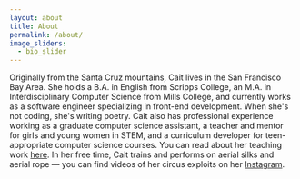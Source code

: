 ```yaml
---
layout: about
title: About
permalink: /about/
image_sliders:
  - bio_slider
---
```


Originally from the Santa Cruz mountains, Cait lives in the San Francisco Bay Area. She holds a B.A. in English from Scripps College, an M.A. in Interdisciplinary Computer Science from Mills College, and currently works as a software engineer specializing in front-end development. When she's not coding, she's writing poetry. Cait also has professional experience working as a graduate computer science assistant, a teacher and mentor for girls and young women in STEM, and a curriculum developer for teen-appropriate computer science courses. You can read about her teaching work [here](https://news.digitalmediaacademy.org/2016/03/30/meet-cait-powell-made-by-girls-instructor/). In her free time, Cait trains and performs on aerial silks and aerial rope &mdash; you can find videos of her circus exploits on her [Instagram](https://www.instagram.com/cinnamonpeeler/).

